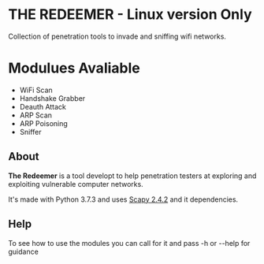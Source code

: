 # THE REDEEMER - Linux version Only
Collection of penetration tools to invade and sniffing wifi networks.<br>
<h1>Modulues Avaliable</h1>
<ul>
  <li>WiFi Scan</li>
  <li>Handshake Grabber</li>
  <li>Deauth Attack</li>
  <li>ARP Scan</li>
  <li>ARP Poisoning</li>
  <li>Sniffer</li>
</ul>

<h2>About</h2>
<p><b>The Redeemer</b> is a tool developt to help penetration testers at exploring and exploiting vulnerable computer networks.</p>
<p>It's made with Python 3.7.3 and uses <a href="https://github.com/secdev/scapy">Scapy 2.4.2</a> and it dependencies.</p>

<h2>Help</h2>
<p>To see how to use the modules you can call for it and pass -h or --help for guidance</p>
